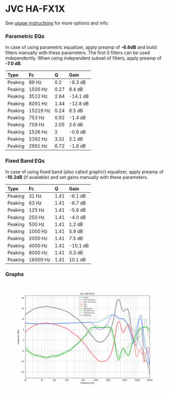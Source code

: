 # JVC HA-FX1X
See [usage instructions](https://github.com/jaakkopasanen/AutoEq#usage) for more options and info.

### Parametric EQs
In case of using parametric equalizer, apply preamp of **-6.6dB** and build filters manually
with these parameters. The first 5 filters can be used independently.
When using independent subset of filters, apply preamp of **-7.0 dB**.

| Type    | Fc       |    Q | Gain     |
|:--------|:---------|:-----|:---------|
| Peaking | 89 Hz    | 0.2  | -8.3 dB  |
| Peaking | 1500 Hz  | 0.27 | 8.4 dB   |
| Peaking | 3512 Hz  | 2.64 | -14.1 dB |
| Peaking | 6091 Hz  | 1.44 | -12.8 dB |
| Peaking | 15219 Hz | 0.24 | 6.5 dB   |
| Peaking | 753 Hz   | 0.92 | -1.4 dB  |
| Peaking | 759 Hz   | 2.05 | 2.6 dB   |
| Peaking | 1526 Hz  | 2    | -0.8 dB  |
| Peaking | 2392 Hz  | 3.31 | 2.1 dB   |
| Peaking | 2991 Hz  | 6.72 | -1.8 dB  |

### Fixed Band EQs
In case of using fixed band (also called graphic) equalizer, apply preamp of **-10.2dB**
(if available) and set gains manually with these parameters.

| Type    | Fc       |    Q | Gain     |
|:--------|:---------|:-----|:---------|
| Peaking | 31 Hz    | 1.41 | -6.1 dB  |
| Peaking | 63 Hz    | 1.41 | -6.7 dB  |
| Peaking | 125 Hz   | 1.41 | -5.6 dB  |
| Peaking | 250 Hz   | 1.41 | -4.0 dB  |
| Peaking | 500 Hz   | 1.41 | 1.2 dB   |
| Peaking | 1000 Hz  | 1.41 | 5.9 dB   |
| Peaking | 2000 Hz  | 1.41 | 7.5 dB   |
| Peaking | 4000 Hz  | 1.41 | -10.1 dB |
| Peaking | 8000 Hz  | 1.41 | 0.3 dB   |
| Peaking | 16000 Hz | 1.41 | 10.1 dB  |

### Graphs
![](./JVC%20HA-FX1X.png)